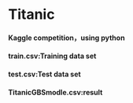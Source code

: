 # Titanic
#### Kaggle competition，using python
#### train.csv:Training data set
#### test.csv:Test data set
#### TitanicGBSmodle.csv:result
